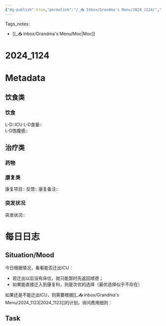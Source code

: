 ```yaml
---
{"dg-publish":true,"permalink":"/_📥 Inbox/Grandma's Menu/2024_1124/","tags":["🏥"]}
---
```


 Tags_notes:
 -  [[_📥 Inbox/Grandma's Menu/Moc\|Moc]]
# 2024_1124
# Metadata
## 饮食类
### 饮食
L-D::ICU
L-D食量::  
L-D饱腹感::
## 治疗类
### 药物

### 康复类
康复项目::
反馈:: 
康复备注::
### 突发状况
突发状况::
# 每日日志
## Situation/Mood
今日根据情况，看看能否迁出ICU：
- 若迁出以后没有床位，就只能暂时先返回顺德；
- 如果能直接迁入到康复科，则是次优的选择（最优选择似乎不存在）

如果还是不能迁出ICU，则需要根据[[_📥 Inbox/Grandma's Menu/2024_1123\|2024_1123]]的计划，询问费用细则：



## Task
